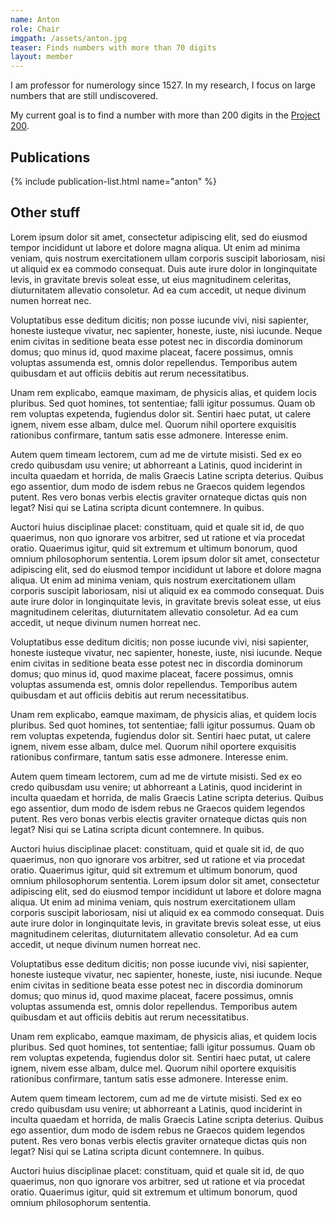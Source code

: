 ```yaml
---
name: Anton
role: Chair
imgpath: /assets/anton.jpg
teaser: Finds numbers with more than 70 digits
layout: member
---
```


I am professor for numerology since 1527.
In my research, I focus on large numbers that are still undiscovered.

My current goal is to find a number with more than 200 digits in the
[Project 200](/ghpages-test/projects/project-200.html).

## Publications
{% include publication-list.html name="anton" %}

## Other stuff

Lorem ipsum dolor sit amet, consectetur adipiscing elit, sed do eiusmod tempor incididunt ut labore et dolore magna aliqua. Ut enim ad minima veniam, quis nostrum exercitationem ullam corporis suscipit laboriosam, nisi ut aliquid ex ea commodo consequat. Duis aute irure dolor in longinquitate levis, in gravitate brevis soleat esse, ut eius magnitudinem celeritas, diuturnitatem allevatio consoletur. Ad ea cum accedit, ut neque divinum numen horreat nec.

Voluptatibus esse deditum dicitis; non posse iucunde vivi, nisi sapienter, honeste iusteque vivatur, nec sapienter, honeste, iuste, nisi iucunde. Neque enim civitas in seditione beata esse potest nec in discordia dominorum domus; quo minus id, quod maxime placeat, facere possimus, omnis voluptas assumenda est, omnis dolor repellendus. Temporibus autem quibusdam et aut officiis debitis aut rerum necessitatibus.

Unam rem explicabo, eamque maximam, de physicis alias, et quidem locis pluribus. Sed quot homines, tot sententiae; falli igitur possumus. Quam ob rem voluptas expetenda, fugiendus dolor sit. Sentiri haec putat, ut calere ignem, nivem esse albam, dulce mel. Quorum nihil oportere exquisitis rationibus confirmare, tantum satis esse admonere. Interesse enim.

Autem quem timeam lectorem, cum ad me de virtute misisti. Sed ex eo credo quibusdam usu venire; ut abhorreant a Latinis, quod inciderint in inculta quaedam et horrida, de malis Graecis Latine scripta deterius. Quibus ego assentior, dum modo de isdem rebus ne Graecos quidem legendos putent. Res vero bonas verbis electis graviter ornateque dictas quis non legat? Nisi qui se Latina scripta dicunt contemnere. In quibus.

Auctori huius disciplinae placet: constituam, quid et quale sit id, de quo quaerimus, non quo ignorare vos arbitrer, sed ut ratione et via procedat oratio. Quaerimus igitur, quid sit extremum et ultimum bonorum, quod omnium philosophorum sententia.
Lorem ipsum dolor sit amet, consectetur adipiscing elit, sed do eiusmod tempor incididunt ut labore et dolore magna aliqua. Ut enim ad minima veniam, quis nostrum exercitationem ullam corporis suscipit laboriosam, nisi ut aliquid ex ea commodo consequat. Duis aute irure dolor in longinquitate levis, in gravitate brevis soleat esse, ut eius magnitudinem celeritas, diuturnitatem allevatio consoletur. Ad ea cum accedit, ut neque divinum numen horreat nec.

Voluptatibus esse deditum dicitis; non posse iucunde vivi, nisi sapienter, honeste iusteque vivatur, nec sapienter, honeste, iuste, nisi iucunde. Neque enim civitas in seditione beata esse potest nec in discordia dominorum domus; quo minus id, quod maxime placeat, facere possimus, omnis voluptas assumenda est, omnis dolor repellendus. Temporibus autem quibusdam et aut officiis debitis aut rerum necessitatibus.

Unam rem explicabo, eamque maximam, de physicis alias, et quidem locis pluribus. Sed quot homines, tot sententiae; falli igitur possumus. Quam ob rem voluptas expetenda, fugiendus dolor sit. Sentiri haec putat, ut calere ignem, nivem esse albam, dulce mel. Quorum nihil oportere exquisitis rationibus confirmare, tantum satis esse admonere. Interesse enim.

Autem quem timeam lectorem, cum ad me de virtute misisti. Sed ex eo credo quibusdam usu venire; ut abhorreant a Latinis, quod inciderint in inculta quaedam et horrida, de malis Graecis Latine scripta deterius. Quibus ego assentior, dum modo de isdem rebus ne Graecos quidem legendos putent. Res vero bonas verbis electis graviter ornateque dictas quis non legat? Nisi qui se Latina scripta dicunt contemnere. In quibus.

Auctori huius disciplinae placet: constituam, quid et quale sit id, de quo quaerimus, non quo ignorare vos arbitrer, sed ut ratione et via procedat oratio. Quaerimus igitur, quid sit extremum et ultimum bonorum, quod omnium philosophorum sententia.
Lorem ipsum dolor sit amet, consectetur adipiscing elit, sed do eiusmod tempor incididunt ut labore et dolore magna aliqua. Ut enim ad minima veniam, quis nostrum exercitationem ullam corporis suscipit laboriosam, nisi ut aliquid ex ea commodo consequat. Duis aute irure dolor in longinquitate levis, in gravitate brevis soleat esse, ut eius magnitudinem celeritas, diuturnitatem allevatio consoletur. Ad ea cum accedit, ut neque divinum numen horreat nec.

Voluptatibus esse deditum dicitis; non posse iucunde vivi, nisi sapienter, honeste iusteque vivatur, nec sapienter, honeste, iuste, nisi iucunde. Neque enim civitas in seditione beata esse potest nec in discordia dominorum domus; quo minus id, quod maxime placeat, facere possimus, omnis voluptas assumenda est, omnis dolor repellendus. Temporibus autem quibusdam et aut officiis debitis aut rerum necessitatibus.

Unam rem explicabo, eamque maximam, de physicis alias, et quidem locis pluribus. Sed quot homines, tot sententiae; falli igitur possumus. Quam ob rem voluptas expetenda, fugiendus dolor sit. Sentiri haec putat, ut calere ignem, nivem esse albam, dulce mel. Quorum nihil oportere exquisitis rationibus confirmare, tantum satis esse admonere. Interesse enim.

Autem quem timeam lectorem, cum ad me de virtute misisti. Sed ex eo credo quibusdam usu venire; ut abhorreant a Latinis, quod inciderint in inculta quaedam et horrida, de malis Graecis Latine scripta deterius. Quibus ego assentior, dum modo de isdem rebus ne Graecos quidem legendos putent. Res vero bonas verbis electis graviter ornateque dictas quis non legat? Nisi qui se Latina scripta dicunt contemnere. In quibus.

Auctori huius disciplinae placet: constituam, quid et quale sit id, de quo quaerimus, non quo ignorare vos arbitrer, sed ut ratione et via procedat oratio. Quaerimus igitur, quid sit extremum et ultimum bonorum, quod omnium philosophorum sententia.
